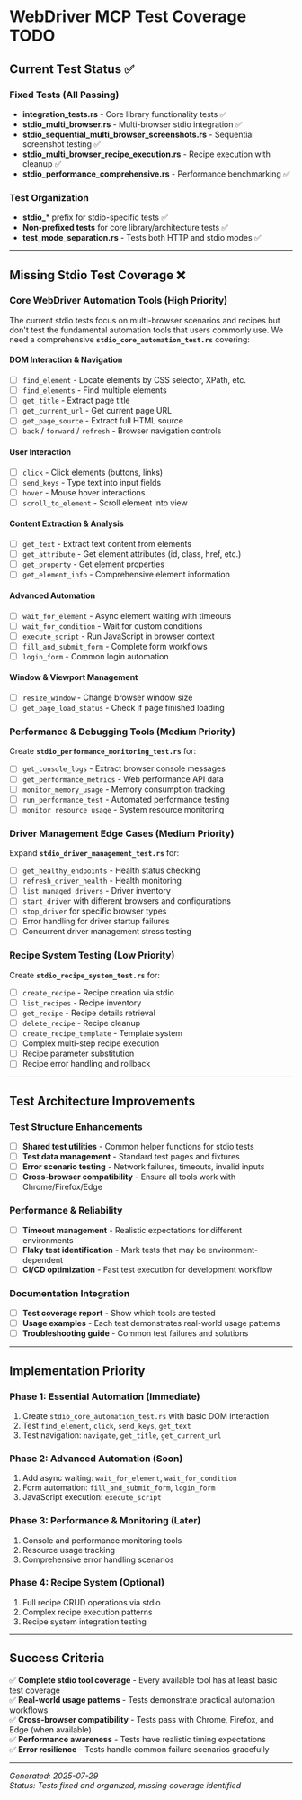# WebDriver MCP Test Coverage TODO

## Current Test Status ✅

### Fixed Tests (All Passing)
- **integration_tests.rs** - Core library functionality tests ✅
- **stdio_multi_browser.rs** - Multi-browser stdio integration ✅  
- **stdio_sequential_multi_browser_screenshots.rs** - Sequential screenshot testing ✅
- **stdio_multi_browser_recipe_execution.rs** - Recipe execution with cleanup ✅
- **stdio_performance_comprehensive.rs** - Performance benchmarking ✅

### Test Organization
- **stdio_*** prefix for stdio-specific tests ✅
- **Non-prefixed tests** for core library/architecture tests ✅
- **test_mode_separation.rs** - Tests both HTTP and stdio modes ✅

---

## Missing Stdio Test Coverage ❌

### Core WebDriver Automation Tools (High Priority)

The current stdio tests focus on multi-browser scenarios and recipes but don't test the fundamental automation tools that users commonly use. We need a comprehensive **`stdio_core_automation_test.rs`** covering:

#### DOM Interaction & Navigation
- [ ] `find_element` - Locate elements by CSS selector, XPath, etc.
- [ ] `find_elements` - Find multiple elements
- [ ] `get_title` - Extract page title
- [ ] `get_current_url` - Get current page URL
- [ ] `get_page_source` - Extract full HTML source
- [ ] `back` / `forward` / `refresh` - Browser navigation controls

#### User Interaction
- [ ] `click` - Click elements (buttons, links)
- [ ] `send_keys` - Type text into input fields
- [ ] `hover` - Mouse hover interactions
- [ ] `scroll_to_element` - Scroll element into view

#### Content Extraction & Analysis
- [ ] `get_text` - Extract text content from elements
- [ ] `get_attribute` - Get element attributes (id, class, href, etc.)
- [ ] `get_property` - Get element properties
- [ ] `get_element_info` - Comprehensive element information

#### Advanced Automation
- [ ] `wait_for_element` - Async element waiting with timeouts
- [ ] `wait_for_condition` - Wait for custom conditions
- [ ] `execute_script` - Run JavaScript in browser context
- [ ] `fill_and_submit_form` - Complete form workflows
- [ ] `login_form` - Common login automation

#### Window & Viewport Management
- [ ] `resize_window` - Change browser window size
- [ ] `get_page_load_status` - Check if page finished loading

### Performance & Debugging Tools (Medium Priority)

Create **`stdio_performance_monitoring_test.rs`** for:

- [ ] `get_console_logs` - Extract browser console messages
- [ ] `get_performance_metrics` - Web performance API data
- [ ] `monitor_memory_usage` - Memory consumption tracking
- [ ] `run_performance_test` - Automated performance testing
- [ ] `monitor_resource_usage` - System resource monitoring

### Driver Management Edge Cases (Medium Priority)

Expand **`stdio_driver_management_test.rs`** for:

- [ ] `get_healthy_endpoints` - Health status checking
- [ ] `refresh_driver_health` - Health monitoring
- [ ] `list_managed_drivers` - Driver inventory
- [ ] `start_driver` with different browsers and configurations
- [ ] `stop_driver` for specific browser types
- [ ] Error handling for driver startup failures
- [ ] Concurrent driver management stress testing

### Recipe System Testing (Low Priority)

Create **`stdio_recipe_system_test.rs`** for:

- [ ] `create_recipe` - Recipe creation via stdio
- [ ] `list_recipes` - Recipe inventory
- [ ] `get_recipe` - Recipe details retrieval
- [ ] `delete_recipe` - Recipe cleanup
- [ ] `create_recipe_template` - Template system
- [ ] Complex multi-step recipe execution
- [ ] Recipe parameter substitution
- [ ] Recipe error handling and rollback

---

## Test Architecture Improvements

### Test Structure Enhancements
- [ ] **Shared test utilities** - Common helper functions for stdio tests
- [ ] **Test data management** - Standard test pages and fixtures
- [ ] **Error scenario testing** - Network failures, timeouts, invalid inputs
- [ ] **Cross-browser compatibility** - Ensure all tools work with Chrome/Firefox/Edge

### Performance & Reliability
- [ ] **Timeout management** - Realistic expectations for different environments
- [ ] **Flaky test identification** - Mark tests that may be environment-dependent
- [ ] **CI/CD optimization** - Fast test execution for development workflow

### Documentation Integration
- [ ] **Test coverage report** - Show which tools are tested
- [ ] **Usage examples** - Each test demonstrates real-world usage patterns
- [ ] **Troubleshooting guide** - Common test failures and solutions

---

## Implementation Priority

### Phase 1: Essential Automation (Immediate)
1. Create `stdio_core_automation_test.rs` with basic DOM interaction
2. Test `find_element`, `click`, `send_keys`, `get_text`
3. Test navigation: `navigate`, `get_title`, `get_current_url`

### Phase 2: Advanced Automation (Soon)  
1. Add async waiting: `wait_for_element`, `wait_for_condition`
2. Form automation: `fill_and_submit_form`, `login_form`
3. JavaScript execution: `execute_script`

### Phase 3: Performance & Monitoring (Later)
1. Console and performance monitoring tools
2. Resource usage tracking
3. Comprehensive error handling scenarios

### Phase 4: Recipe System (Optional)
1. Full recipe CRUD operations via stdio
2. Complex recipe execution patterns
3. Recipe system integration testing

---

## Success Criteria

✅ **Complete stdio tool coverage** - Every available tool has at least basic test coverage  
✅ **Real-world usage patterns** - Tests demonstrate practical automation workflows  
✅ **Cross-browser compatibility** - Tests pass with Chrome, Firefox, and Edge (when available)  
✅ **Performance awareness** - Tests have realistic timing expectations  
✅ **Error resilience** - Tests handle common failure scenarios gracefully  

---

*Generated: 2025-07-29*  
*Status: Tests fixed and organized, missing coverage identified*